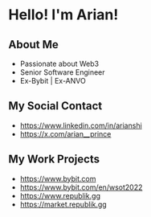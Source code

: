 # Hello! I'm Arian!

## About Me

- Passionate about Web3
- Senior Software Engineer
- Ex-Bybit | Ex-ANVO

## My Social Contact

- https://www.linkedin.com/in/arianshi
- https://x.com/arian__prince
  
## My Work Projects

- https://www.bybit.com
- https://www.bybit.com/en/wsot2022
- https://www.republik.gg
- https://market.republik.gg
